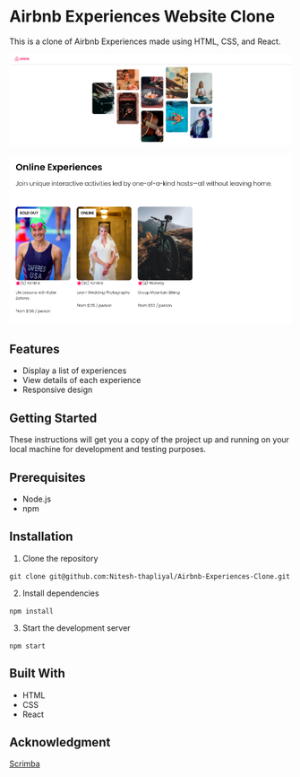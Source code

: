 # Airbnb Experiences Website Clone

This is a clone of Airbnb Experiences made using HTML, CSS, and React.

![airbnb1](public/assets/airbnb2.png)

![Airbnb](public/assets/airbnb1.png)

## Features
- Display a list of experiences
- View details of each experience
- Responsive design

## Getting Started

These instructions will get you a copy of the project up and running on your local machine for development and testing purposes.

## Prerequisites

- Node.js
- npm

## Installation

1. Clone the repository

`git clone git@github.com:Nitesh-thapliyal/Airbnb-Experiences-Clone.git`

2. Install dependencies

`npm install`

3. Start the development server

`npm start`


## Built With
- HTML
- CSS
- React

## Acknowledgment

[Scrimba](https://scrimba.com/)